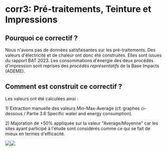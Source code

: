 # corr3: Pré-traitements, Teinture et Impressions



## Pourquoi ce correctif ?

Nous n'avons pas de données satisfaisantes sur les pré-traitements. Des valeurs d'électricité et de chaleur ont donc été construites. Elles sont issues du rapport BAT 2023. Les consommations d'énergie des deux procédés d'impression sont reprises des _procédés représentatifs_ de la Base Impacts (ADEME).



## Comment est construit ce correctif ?

Les valeurs ont été calculées ainsi :&#x20;

1\) Extraction manuelle des valeurs Min-Max-Average (cf. graphes ci-dessous / Partie 3.6 Specific water and energy consumption).&#x20;

2\) Majoration de +50% appliquée sur la valeur "Average/Moyenne" car les sites ayant participé à l'étude sont considérés comme ce qui se fait de mieux en termes d'efficacité.



![](https://fabrique-numerique.gitbook.io/~gitbook/image?url=https%3A%2F%2F1033230221-files.gitbook.io%2F%7E%2Ffiles%2Fv0%2Fb%2Fgitbook-x-prod.appspot.com%2Fo%2Fspaces%252F-MexpTrvmqKNzuVtxdad%252Fuploads%252FNcZifCNLNYpGLvrtc2bW%252FConsommation%2520de%2520chaleur%2520%28MJ%2520_%2520kg%29%2520%2520%285%29.png%3Falt%3Dmedia%26token%3Dd087da87-5f2d-479a-bee7-9cb4e616f940\&width=768\&dpr=4\&quality=100\&sign=16280e6e\&sv=2)![](https://fabrique-numerique.gitbook.io/~gitbook/image?url=https%3A%2F%2F1033230221-files.gitbook.io%2F%7E%2Ffiles%2Fv0%2Fb%2Fgitbook-x-prod.appspot.com%2Fo%2Fspaces%252F-MexpTrvmqKNzuVtxdad%252Fuploads%252FCRfDq9rdcCn9B5D4BiEY%252FConsommation%2520d%27%25C3%25A9lectricit%25C3%25A9%2520%28kWh%2520_%2520kg%29%2520%2520%283%29.png%3Falt%3Dmedia%26token%3D3e7c5ab6-2725-4965-a539-3b3c39d869df\&width=768\&dpr=4\&quality=100\&sign=584a0111\&sv=2)
